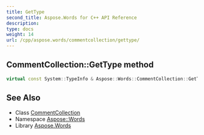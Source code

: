 ```yaml
---
title: GetType
second_title: Aspose.Words for C++ API Reference
description: 
type: docs
weight: 14
url: /cpp/aspose.words/commentcollection/gettype/
---
```

## CommentCollection::GetType method




```cpp
virtual const System::TypeInfo & Aspose::Words::CommentCollection::GetType() const override
```

## See Also

* Class [CommentCollection](../)
* Namespace [Aspose::Words](../../)
* Library [Aspose.Words](../../../)
